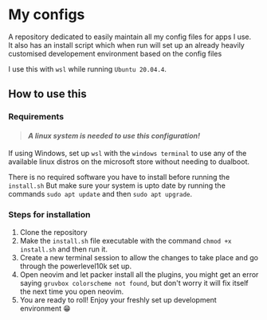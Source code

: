 # My configs

A repository dedicated to easily maintain all my config files for apps I use.  
It also has an install script which when run will set up an already heavily customised developement environment based on the config files

I use this with `wsl` while running `Ubuntu 20.04.4`.
## How to use this

### Requirements

> #### **_A linux system is needed to use this configuration!_**  
If using Windows, set up `wsl` with the `windows terminal` to use any of the available linux distros on the microsoft store without needing to dualboot.  

There is no required software you have to install before running the `install.sh` 
But make sure your system is upto date by running the commands `sudo apt update` and then `sudo apt upgrade`.


### Steps for installation

1. Clone the repository
2. Make the `install.sh` file executable with the command `chmod +x install.sh` and then run it.
3. Create a new terminal session to allow the changes to take place and go through the powerlevel10k set up.
4. Open neovim and let packer install all the plugins, you might get an error saying `gruvbox colorscheme not found`, but don't worry it will fix itself the next time you open neovim.
5. You are ready to roll! Enjoy your freshly set up development environment :grin:
